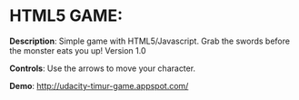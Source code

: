 # HTML5 GAME: 

**Description**: Simple game with HTML5/Javascript. Grab the swords before the monster eats you up! Version 1.0

**Controls**: Use the arrows to move your character.

**Demo**: http://udacity-timur-game.appspot.com/
